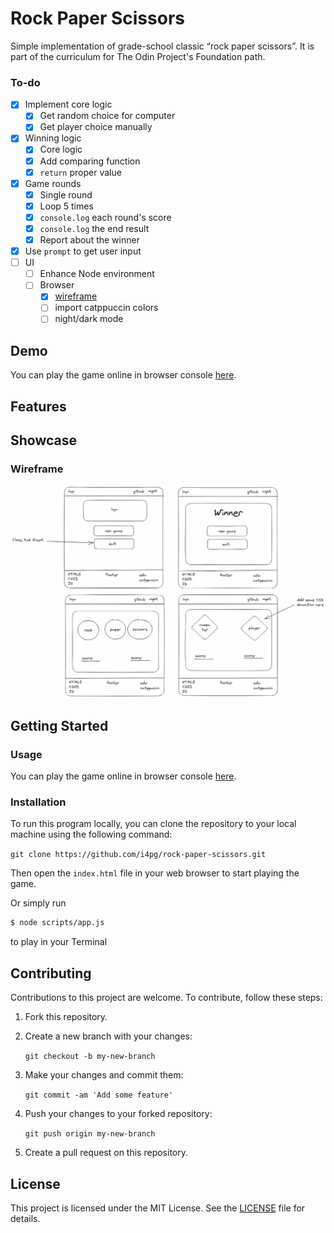 # Rock Paper Scissors

Simple implementation of grade-school classic “rock paper scissors”. It is part of the curriculum for The Odin Project's Foundation path.

### To-do
- [x] Implement core logic
  - [x] Get random choice for computer
  - [x] Get player choice manually
- [x] Winning logic
  - [x] Core logic
  - [x] Add comparing function
  - [x] `return` proper value
- [x] Game rounds
  - [x] Single round
  - [x] Loop 5 times
  - [x] `console.log` each round's score
  - [x] `console.log` the end result
  - [x] Report about the winner
- [x] Use `prompt` to get user input
- [ ] UI
  - [ ] Enhance Node environment
  - [ ] Browser
    - [x] [wireframe](#Wireframe)
    - [ ] import catppuccin colors
    - [ ] night/dark mode

## Demo

You can play the game online in browser console [here](https://i4pg.github.io/rock-paper-scissors/).

## Features

<!-- *   Two players can play the game (X and O). -->
<!-- *   Players can take turns marking spaces on a 3x3 grid. -->
<!-- *   The game ends when a player gets three in a row or all spaces are filled without a winner. -->
<!-- *   The winner is displayed at the end of the game. -->
<!-- *   The game keeps running and calculating points. -->
<!-- *   It supports single player so you can play against a computer. -->
<!-- *   The computer uses a simple algorithm that takes all the available moves, then loops twice. First, it tries each move and plays it if it's a winning move; otherwise, it goes to the next move. Second, if there is no winning move, it tries each possible move and plays there if it's preventing the opponent from winning; otherwise, it chooses a random place to play. -->
<!-- *   It has a mobile-first responsive design, using [Bulma.io](https://bulma.io/). -->

## Showcase

### Wireframe

![](img/wireframe.png)

<!-- Here are some screenshots of the Rock Paper Scissors game: -->

<!-- ![](./assest/showcase/cp1.gif) -->

<!-- ![](./assest/showcase/multi.gif) -->

## Getting Started

### Usage

You can play the game online in browser console [here](https://i4pg.github.io/rock-paper-scissors/).

### Installation

To run this program locally, you can clone the repository to your local machine using the following command:

`git clone https://github.com/i4pg/rock-paper-scissors.git`

Then open the `index.html` file in your web browser to start playing the game.

Or simply run 
```bash
$ node scripts/app.js
``` 
to play in your Terminal

## Contributing

Contributions to this project are welcome. To contribute, follow these steps:

1.  Fork this repository.
    
2.  Create a new branch with your changes:
    
    `git checkout -b my-new-branch`
3.  Make your changes and commit them:
    
    `git commit -am 'Add some feature'`
4.  Push your changes to your forked repository:
    
    `git push origin my-new-branch`
5.  Create a pull request on this repository.
    

## License

This project is licensed under the MIT License. See the [LICENSE](LICENSE) file for details.
